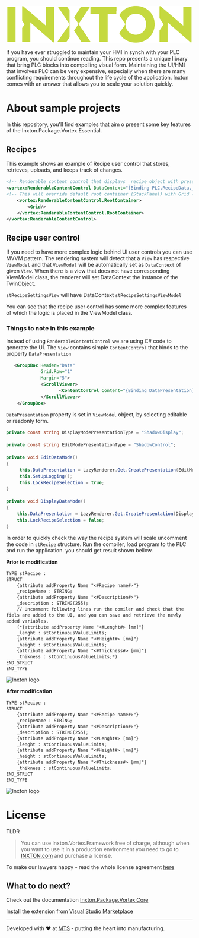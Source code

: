 ![Inxton logo](./assets/logo.png)

If you have ever struggled to maintain your HMI in synch with your PLC program, you should continue reading. This repo presents a unique library that bring PLC blocks into compelling visual form.
Maintaining the UI/HMI that involves PLC can be very expensive, especially when there are many conflicting requirements throughout the life cycle of the application. Inxton comes with an answer that allows you to scale your solution quickly.

# About sample projects

In this repository, you'll find examples that aim o present some key features of the Inxton.Package.Vortex.Essential.

## Recipes

This example shows an example of Recipe user control that stores, retrieves, uploads, and keeps track of changes.

~~~ XML
<!-- Renderable content control that displays _recipe object with presentation type 'Settings' this means that the renderer will choose View 'stRecipeSettingsView' and ViewMode 'stRecipeSettingsViewModel'-->
<vortex:RenderableContentControl DataContext="{Binding PLC.RecipeData._recipe}" PresentationType="Settings">
<!-- This will override default root container (StackPanel) with Grid -->
    <vortex:RenderableContentControl.RootContainer>
        <Grid/>
    </vortex:RenderableContentControl.RootContainer>
</vortex:RenderableContentControl>
~~~

## Recipe user control

If you need to have more complex logic behind UI user controls you can use MVVM pattern. The rendering system will detect that a ```View``` has respective ```ViewModel``` and that ```ViewModel``` will be automatically set as ```DataContext``` of given ```View```. When there is a view that does not have corresponding ViewModel class, the  renderer will set DataContext the instance of the TwinObject.

```stRecipeSettingsView``` will have DataContext ```stRecipeSettingsViewModel```

You can see that the recipe user control has some more complex features of which the logic is placed in the ViewModel class.

### Things to note in this example

Instead of using ```RenderableContentControl``` we are using C# code to generate the UI. The ```View``` contains simple ```ContentControl``` that binds to the property ```DataPresentation```

~~~ XML
   <GroupBox Header="Data"
             Grid.Row="1"
             Margin="5">
             <ScrollViewer>
                    <ContentControl Content="{Binding DataPresentation}"/>
             </ScrollViewer>
    </GroupBox>
~~~

```DataPresentation``` property is set in ```ViewModel``` object, by selecting editable or readonly form.

~~~ C#
private const string DisplayModePresentationType = "ShadowDisplay";

private const string EditModePresentationType = "ShadowControl";

private void EditDataMode()
{
     this.DataPresentation = LazyRenderer.Get.CreatePresentation(EditModePresentationType, this.Recipe);
     this.SetUpLogging();
     this.LockRecipeSelection = true;
}

private void DisplayDataMode()
{
    this.DataPresentation = LazyRenderer.Get.CreatePresentation(DisplayModePresentationType, this.Recipe);
    this.LockRecipeSelection = false;
}


~~~


In order to quickly check the way the recipe system will scale uncomment the code in ```stRecipe``` structure. Run the compiler, load program to the PLC and run the application. you should get result shown bellow.


**Prior to modification**

~~~ 
TYPE stRecipe :
STRUCT
	{attribute addProperty Name "<#Recipe name#>"}
	_recipeName : STRING;
	{attribute addProperty Name "<#Description#>"}
	_description : STRING(255);
	// Uncomment following lines run the comiler and check that the fiels are added to the UI, and you can save and retrieve the newly added variables.
	(*{attribute addProperty Name "<#Lenght#> [mm]"}
	_lenght : stContinuousValueLimits;
	{attribute addProperty Name "<#Height#> [mm]"}
	_height : stContinuousValueLimits;
	{attribute addProperty Name "<#Thickness#> [mm]"}
	_thikness : stContinuousValueLimits;*)
END_STRUCT
END_TYPE
~~~

![Inxton logo](./assets/recipe_00.png)


**After modification**
~~~
TYPE stRecipe :
STRUCT
	{attribute addProperty Name "<#Recipe name#>"}
	_recipeName : STRING;
	{attribute addProperty Name "<#Description#>"}
	_description : STRING(255);
	{attribute addProperty Name "<#Lenght#> [mm]"}
	_lenght : stContinuousValueLimits;
	{attribute addProperty Name "<#Height#> [mm]"}
	_height : stContinuousValueLimits;
	{attribute addProperty Name "<#Thickness#> [mm]"}
	_thikness : stContinuousValueLimits;
END_STRUCT
END_TYPE
~~~

![Inxton logo](./assets/recipe_01.png)

# License

TLDR
> You can use Inxton.Vortex.Framework free of charge, although when you want to use it in a production environment you need to go to  [INXTON.com](https://www.inxton.com/) and purchase a license.

To make our lawyers happy - read the whole license agreement [here](https://github.com/Inxton/about/blob/master/license.md)


## What to do next?

Check out the documentation  [Inxton.Package.Vortex.Core](https://github.com/Inxton/Inxton.Package.Vortex.Core)

Install the extension from [Visual Studio Marketplace](https://marketplace.visualstudio.com/items?itemName=Inxton.InxtonVortexBuilderExtensionPre)


---
Developed with ♥ at [MTS](https://www.mts.sk/en) - putting the heart into manufacturing.
 
